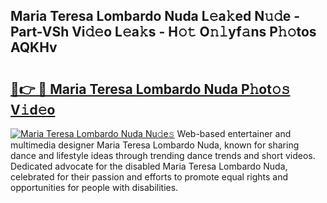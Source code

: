 ## Maria Teresa Lombardo Nuda L𝚎a𝚔ed N𝚞𝚍e - Part-VSh Vi𝚍𝚎o L𝚎a𝚔s - H𝚘𝚝 O𝚗𝚕yf𝚊ns P𝚑𝚘tos AQKHv

# <h2><a href="http://kf0r96.oniu.top/?m=Maria+Teresa+Lombardo+Nuda">🔗👉 🔴 Maria Teresa Lombardo Nuda P𝚑ot𝚘𝚜 V𝚒d𝚎o</a></h2>

[![Maria Teresa Lombardo Nuda Nu𝚍e𝚜](https://i.imgur.com/0qMVB7G.gif)](http://kf0r96.oniu.top/?m=Maria+Teresa+Lombardo+Nuda)
Web-based entertainer and multimedia designer Maria Teresa Lombardo Nuda, known for sharing dance and lifestyle ideas through trending dance trends and short videos. Dedicated advocate for the disabled Maria Teresa Lombardo Nuda, celebrated for their passion and efforts to promote equal rights and opportunities for people with disabilities.  
